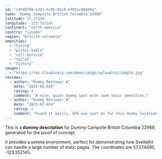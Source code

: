 ```yaml
---
id: "cdfd8f06-e3d1-4c9b-81c5-ef01cc0b846e"
name: "Dummy Campsite British Columbia 22989"
latitude: 57.27449
longitude: -123.352145
continent: "north-america"
country: "canada"
region: "british-columbia"
amenities:
  - "hiking"
  - "picnic-table"
  - "cell-service"
  - "toilet"
  - "fishing"
images:
  - "https://res.cloudinary.com/demo/image/upload/v1/sample.jpg"
reviews:
  - author: "Dummy Reviewer A"
    date: "2025-05-026"
    rating: 4
    comment: "A nice, quiet dummy spot with some basic amenities."
  - author: "Dummy Reviewer B"
    date: "2025-07-024"
    rating: 2
    comment: "Found it easily. GPS was spot on for this dummy location."
---
```


This is a **dummy description** for Dummy Campsite British Columbia 22989, generated for the proof of concept.

It provides a serene environment, perfect for demonstrating how SvelteKit can handle a large number of static pages. The coordinates are 57.274490, -123.352145.

